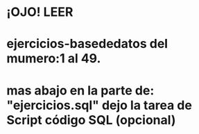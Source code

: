 # ¡OJO! LEER

# ejercicios-basededatos del mumero:1 al 49.
# mas abajo en la parte de: "ejercicios.sql" dejo la tarea de Script código SQL (opcional)
